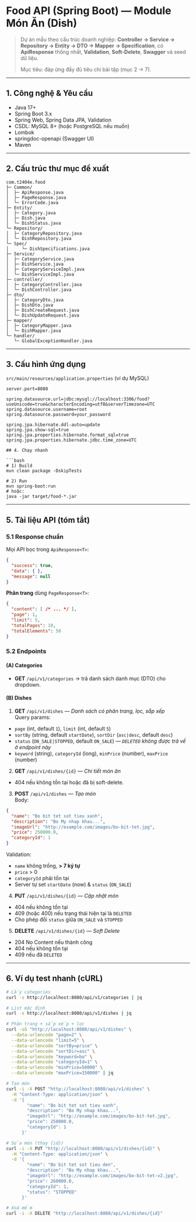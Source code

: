 # Food API (Spring Boot) — Module Món Ăn (Dish)

> Dự án mẫu theo cấu trúc doanh nghiệp: **Controller → Service → Repository → Entity → DTO → Mapper → Specification**, có **ApiResponse** thống nhất, **Validation**, **Soft-Delete**, **Swagger** và seed dữ liệu.
>
> Mục tiêu: đáp ứng đầy đủ tiêu chí bài tập (mục 2 → 7).

---

## 1. Công nghệ & Yêu cầu

- Java 17+
- Spring Boot 3.x
- Spring Web, Spring Data JPA, Validation
- CSDL: MySQL 8+ (hoặc PostgreSQL nếu muốn)
- Lombok
- springdoc-openapi (Swagger UI)
- Maven

---

## 2. Cấu trúc thư mục đề xuất

```
com.t2404e.food
├─ Common/
│  ├─ ApiResponse.java
│  ├─ PageResponse.java
│  └─ ErrorCode.java
├─ Entity/
│  ├─ Category.java
│  ├─ Dish.java
│  └─ DishStatus.java
└─ Repository/
│  ├─ CategoryRepository.java
│  └─ DishRepository.java
└─ Spec/
│     └─ DishSpecifications.java
├─ Service/
│  ├─ CategoryService.java
│  ├─ DishService.java
│  ├─ CategoryServiceImpl.java
│  └─ DishServiceImpl.java
├─ controller/
│  ├─ CategoryController.java
│  └─ DishController.java
├─ dto/
│  ├─ CategoryDto.java
│  ├─ DishDto.java
│  ├─ DishCreateRequest.java
│  └─ DishUpdateRequest.java
├─ mapper/
│  ├─ CategoryMapper.java
│  └─ DishMapper.java
└─ handler/
   └─ GlobalExceptionHandler.java
```

---

## 3. Cấu hình ứng dụng

`src/main/resources/application.properties` (ví dụ MySQL)

```properties
server.port=8080

spring.datasource.url=jdbc:mysql://localhost:3306/food?useUnicode=true&characterEncoding=utf8&serverTimezone=UTC
spring.datasource.username=root
spring.datasource.password=your_password

spring.jpa.hibernate.ddl-auto=update
spring.jpa.show-sql=true
spring.jpa.properties.hibernate.format_sql=true
spring.jpa.properties.hibernate.jdbc.time_zone=UTC

## 4. Chạy nhanh

```bash
# 1) Build
mvn clean package -DskipTests

# 2) Run
mvn spring-boot:run
# hoặc:
java -jar target/food-*.jar
```

---
## 5. Tài liệu API (tóm tắt)

### 5.1 Response chuẩn
Mọi API bọc trong `ApiResponse<T>`:
```json
{
  "success": true,
  "data": { },
  "message": null
}
```

**Phân trang** dùng `PageResponse<T>`:
```json
{
  "content": [ /* ... */ ],
  "page": 1,
  "limit": 5,
  "totalPages": 10,
  "totalElements": 50
}
```

### 5.2 Endpoints

#### (A) Categories
- **GET** `/api/v1/categories` → trả danh sách danh mục (DTO) cho dropdown.

#### (B) Dishes

1) **GET** `/api/v1/dishes` — *Danh sách có phân trang, lọc, sắp xếp*  
Query params:
- `page` (int, default `1`), `limit` (int, default `5`)  
- `sortBy` (string, default `startDate`), `sortDir` (`asc|desc`, default `desc`)  
- `status` (`ON_SALE|STOPPED`, default `ON_SALE`) — *`DELETED` không được trả về ở endpoint này*  
- `keyword` (string), `categoryId` (long), `minPrice` (number), `maxPrice` (number)

2) **GET** `/api/v1/dishes/{id}` — *Chi tiết món ăn*  
- 404 nếu không tồn tại hoặc đã bị soft-delete.

3) **POST** `/api/v1/dishes` — *Tạo món*  
Body:
```json
{
  "name": "Bo bit tet sot tieu xanh",
  "description": "Bo My nhap khau...",
  "imageUrl": "http://example.com/images/bo-bit-tet.jpg",
  "price": 250000.0,
  "categoryId": 1
}
```
Validation:
- `name` không trống, **> 7 ký tự**
- `price` > 0
- `categoryId` phải tồn tại
- Server tự set `startDate` (now) & `status` (`ON_SALE`)

4) **PUT** `/api/v1/dishes/{id}` — *Cập nhật món*  
- 404 nếu không tồn tại  
- 409 (hoặc 400) nếu trạng thái hiện tại là `DELETED`  
- Cho phép đổi `status` giữa `ON_SALE` và `STOPPED`

5) **DELETE** `/api/v1/dishes/{id}` — *Soft Delete*  
- 204 No Content nếu thành công  
- 404 nếu không tồn tại  
- 409 nếu đã `DELETED`

---

## 6. Ví dụ test nhanh (cURL)

```bash
# Lấy categories
curl -s http://localhost:8080/api/v1/categories | jq

# List mặc định
curl -s http://localhost:8080/api/v1/dishes | jq

# Phân trang + sắp xếp + lọc
curl -sG "http://localhost:8080/api/v1/dishes" \
  --data-urlencode "page=2" \
  --data-urlencode "limit=5" \
  --data-urlencode "sortBy=price" \
  --data-urlencode "sortDir=asc" \
  --data-urlencode "keyword=bo" \
  --data-urlencode "categoryId=1" \
  --data-urlencode "minPrice=50000" \
  --data-urlencode "maxPrice=150000" | jq

# Tạo món
curl -i -X POST "http://localhost:8080/api/v1/dishes" \
  -H "Content-Type: application/json" \
  -d '{
        "name": "Bo bit tet sot tieu xanh",
        "description": "Bo My nhap khau...",
        "imageUrl": "http://example.com/images/bo-bit-tet.jpg",
        "price": 250000.0,
        "categoryId": 1
      }'

# Sửa món (thay {id})
curl -i -X PUT "http://localhost:8080/api/v1/dishes/{id}" \
  -H "Content-Type: application/json" \
  -d '{
        "name": "Bo bit tet sot tieu den",
        "description": "Bo My nhap khau...",
        "imageUrl": "http://example.com/images/bo-bit-tet-v2.jpg",
        "price": 260000.0,
        "categoryId": 1,
        "status": "STOPPED"
      }'

# Xoá mềm
curl -i -X DELETE "http://localhost:8080/api/v1/dishes/{id}"
```

